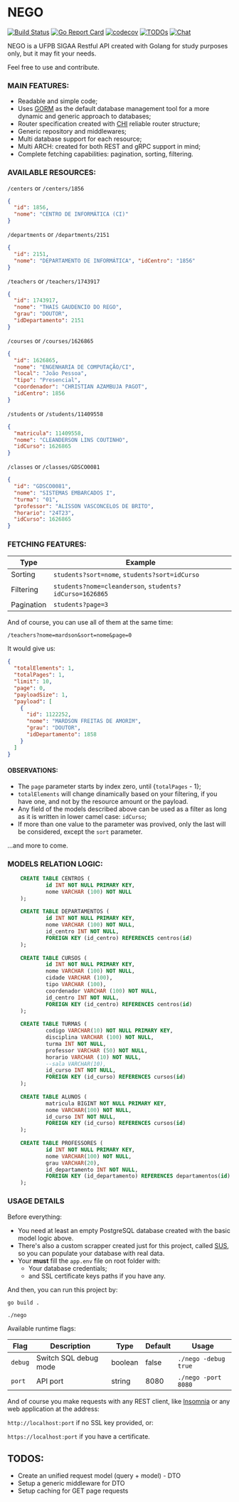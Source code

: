 # NEGO
[![Build Status](https://github.com/InsideCI/nego/workflows/NEGO/badge.svg)](https://github.com/InsideCI/nego/actions)
[![Go Report Card](https://goreportcard.com/badge/github.com/InsideCI/nego)](https://goreportcard.com/report/github.com/InsideCI/nego)
[![codecov](https://codecov.io/gh/InsideCI/nego/branch/master/graph/badge.svg)](https://codecov.io/gh/InsideCI/nego)
[![TODOs](https://badgen.net/https/api.tickgit.com/badgen/github.com/InsideCI/nego)](https://www.tickgit.com/browse?repo=github.com/InsideCI/nego)
[![Chat](https://badgen.net/badge/discord/chat?icon=discord)](https://discord.gg/jVdUJ75)

NEGO is a UFPB SIGAA Restful API created with Golang for study purposes only, but it may fit your needs.

Feel free to use and contribute.

### MAIN FEATURES:

- Readable and simple code;
- Uses [GORM](github.com/jinzhu/gorm) as the default database management tool for a more dynamic and generic approach to databases;
- Router specification created with [CHI](github.com/go-chi/chi) reliable router structure;
- Generic repository and middlewares;
- Multi database support for each resource;
- Multi ARCH: created for both REST and gRPC support in mind;
- Complete fetching capabilities: pagination, sorting, filtering.

### AVAILABLE RESOURCES:

`/centers` or `/centers/1856`
```json
{
  "id": 1856,
  "nome": "CENTRO DE INFORMÁTICA (CI)"
}
```

`/departments` or `/departments/2151`
```json
{
  "id": 2151,
  "nome": "DEPARTAMENTO DE INFORMÁTICA", "idCentro": "1856"
}
```

`/teachers` or `/teachers/1743917`
```json
{
  "id": 1743917,
  "nome": "THAIS GAUDENCIO DO REGO",
  "grau": "DOUTOR",
  "idDepartamento": 2151
}
```

`/courses` or `/courses/1626865`
```json
{
  "id": 1626865,
  "nome": "ENGENHARIA DE COMPUTAÇÃO/CI",
  "local": "João Pessoa",
  "tipo": "Presencial",
  "coordenador": "CHRISTIAN AZAMBUJA PAGOT",
  "idCentro": 1856
}
```

`/students` or `/students/11409558`
```json
{
  "matricula": 11409558,
  "nome": "CLEANDERSON LINS COUTINHO",
  "idCurso": 1626865
}
```

`/classes` or `/classes/GDSCO0081`
```json
{
  "id": "GDSCO0081",
  "nome": "SISTEMAS EMBARCADOS I",
  "turma": "01",
  "professor": "ALISSON VASCONCELOS DE BRITO",
  "horario": "24T23",
  "idCurso": 1626865
}
```

### FETCHING FEATURES:

| Type       | Example                                                 |
| ---------- | ------------------------------------------------------- |
| Sorting    | `students?sort=nome`, `students?sort=idCurso`           |
| Filtering  | `students?nome=cleanderson`, `students?idCurso=1626865` |
| Pagination | `students?page=3`                                       |

And of course, you can use all of them at the same time:

`/teachers?nome=mardson&sort=nome&page=0`

It would give us:

```json
{
  "totalElements": 1,
  "totalPages": 1,
  "limit": 10,
  "page": 0,
  "payloadSize": 1,
  "payload": [
    {
      "id": 1122252,
      "nome": "MARDSON FREITAS DE AMORIM",
      "grau": "DOUTOR",
      "idDepartamento": 1858
    }
  ]
}
```

#### OBSERVATIONS:
- The `page` parameter starts by index zero, until {`totalPages` - 1};
- `totalElements` will change dinamically based on your filtering, if you have one, and not by the resource amount or the payload.
- Any field of the models described above can be used as a filter as long as it is written in lower camel case: `idCurso`;
- If more than one value to the parameter was provived, only the last will be considered, except the `sort` parameter.

...and more to come.

### MODELS RELATION LOGIC:

```sql
    CREATE TABLE CENTROS (
            id INT NOT NULL PRIMARY KEY,
            nome VARCHAR (100) NOT NULL
    );
    
    CREATE TABLE DEPARTAMENTOS (
            id INT NOT NULL PRIMARY KEY,
            nome VARCHAR (100) NOT NULL,
            id_centro INT NOT NULL,
            FOREIGN KEY (id_centro) REFERENCES centros(id)
    );
    
    CREATE TABLE CURSOS (
            id INT NOT NULL PRIMARY KEY,
            nome VARCHAR (100) NOT NULL,
            cidade VARCHAR (100),
            tipo VARCHAR (100),
            coordenador VARCHAR (100) NOT NULL,
            id_centro INT NOT NULL,
            FOREIGN KEY (id_centro) REFERENCES centros(id)
    );
    
    CREATE TABLE TURMAS (
            codigo VARCHAR(10) NOT NULL PRIMARY KEY,
            disciplina VARCHAR (100) NOT NULL,
            turma INT NOT NULL,
            professor VARCHAR (50) NOT NULL,
            horario VARCHAR (10) NOT NULL,
            --sala VARCHAR(10),
            id_curso INT NOT NULL,
            FOREIGN KEY (id_curso) REFERENCES cursos(id)
    );
    
    CREATE TABLE ALUNOS (
            matricula BIGINT NOT NULL PRIMARY KEY,
            nome VARCHAR(100) NOT NULL,
            id_curso INT NOT NULL,
            FOREIGN KEY (id_curso) REFERENCES cursos(id)
    );
    
    CREATE TABLE PROFESSORES (
            id INT NOT NULL PRIMARY KEY,
            nome VARCHAR(100) NOT NULL,
            grau VARCHAR(20),
            id_departamento INT NOT NULL,
            FOREIGN KEY (id_departamento) REFERENCES departamentos(id)
    );
```

### USAGE DETAILS

Before everything:

* You need at least an empty PostgreSQL database created with the basic model logic above.
* There's also a custom scrapper created just for this project, called [SUS](https://github.com/InsideCI/sus), so you can populate your database with real data.
* Your **must** fill the `app.env` file on root folder with:
    * Your database credentials;
    * and SSL certificate keys paths if you have any.

And then, you can run this project by:

`go build .`

`./nego`

Available runtime flags:

| Flag    | Description           | Type    | Default | Usage                |
| ------- | --------------------- | ------- | ------- | -------------------- |
| `debug` | Switch SQL debug mode | boolean | false   | `./nego -debug true` |
| `port`  | API port              | string  | 8080    | `./nego -port 8080`  |

And of course you make requests with any REST client, like [Insomnia](https://github.com/getinsomnia) or any web application at the address:

`http://localhost:port` if no SSL key provided, or:

`https://localhost:port` if you have a certificate.


## TODOS:
- Create an unified request model (query + model) - DTO
- Setup a generic middleware for DTO 
- Setup caching for GET page requests

